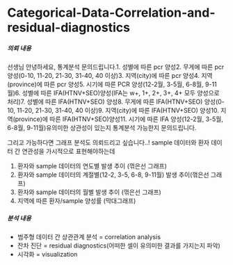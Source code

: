# Categorical-Data-Correlation-and-residual-diagnostics

##### 의뢰 내용
선생님 안녕하세요, 통계분석 문의드립니다.1. 성별에 따른 pcr 양성2. 무게에 따른 pcr 양성(0-10, 11-20, 21-30, 31-40, 40 이상)3. 지역(city)에 따른 pcr 양성4. 지역(province)에 따른 pcr 양성5. 시기에 따른 PCR 양성(12-2월, 3-5월, 6-8월, 9-11월)6. 성별에 따른 IFA(HTNV+SEO)양성(IFA는 w+, 1+, 2+, 3+, 4+ 모두 양성으로 처리)7. 성별에 따른 IFA(HTNV+SEO) 양성8. 무게에 따른 IFA(HTNV+SEO) 양성(0-10, 11-20, 21-30, 31-40, 40 이상)9. 지역(city)에 따른 IFA(HTNV+SEO) 양성10. 지역(province)에 따른 IFA(HTNV+SEO)양성11. 시기에 따른 IFA 양성(12-2월, 3-5월, 6-8월, 9-11월)유의미한 상관성이 있는지 통계분석 가능한지 문의드립니다.

그리고 가능하다면 그래프 분석도 의뢰드리고 싶습니다..! sample 데이터와 환자 데이터 간 연관성을 가시적으로 표현해야하는데

1. 환자와 sample 데이터의 연도별 발생 추이 (꺾은선 그래프)
2. 환자와 sample 데이터의 계절별(12-2, 3-5, 6-8, 9-11월) 발생 추이(꺾은선 그래프)
3. 환자와 sample 데이터의 월별 발생 추이 (꺾은선 그래프)
4. 지역에 따른 환자/sample 양성률 (막대그래프)
##### 분석 내용
- 범주형 데이터 간 상관관계 분석 = correlation analysis
- 잔차 진단 = residual diagnostics(어떠한 셀이 유의미한 결과를 가지는지 파악)
- 시각화 = visualization
